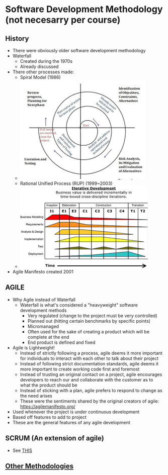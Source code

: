 # Software Development Methodology (not necesarry per course)

## History
- There were obviously older software development methodology
- Waterfall
    - Created during the 1970s
    - Already discussed
- There other processes made:
    - Spiral Model (1986)
    - ![spiral.png](assets/spiral.png)
    - Rational Unified Process (RUP) (1999~2003)
    - ![RUP.png](assets/RUP.png)
- Agile Manifesto created 2001


## AGILE
- Why Agile instead of Waterfall
    - Waterfall is what's considered a "heavyweight" software development methods
        - Very regulated (change to the project must be very controlled)
        - Planned out (hitting certain benchmarks by specific points)
        - Micromanaged
        - Often used for the sake of creating a product which will be complete at the end
        - End product is defined and fixed
- Agile is Lightweight!
    - Instead of strictly following a process, agile deems it more important for individuals to interact with each other to talk about their project
    - Instead of following strict documentation standards, agile deems it more important to create working code first and foremost
    - Instead of trusting an original contact on a project, agile encourages developers to reach our and collaborate with the customer as to what the product should be
    - Instead of sticking with a plan, agile prefers to respond to change as the need arises
    - These were the sentiments shared by the original creators of agile: https://agilemanifesto.org/
- Used whenever the project is under continuous development
- Based off features to add to project
- These are the general features of any agile development


## SCRUM (An extension of agile)
- See [THIS](https://speakerdeck.com/mikecohn/getting-agile-with-scrum-ndc-2014?slide=6)


## [Other Methodologies](https://deltanem.com/8-software-development-models-organized-in-charts-and-explained/)
